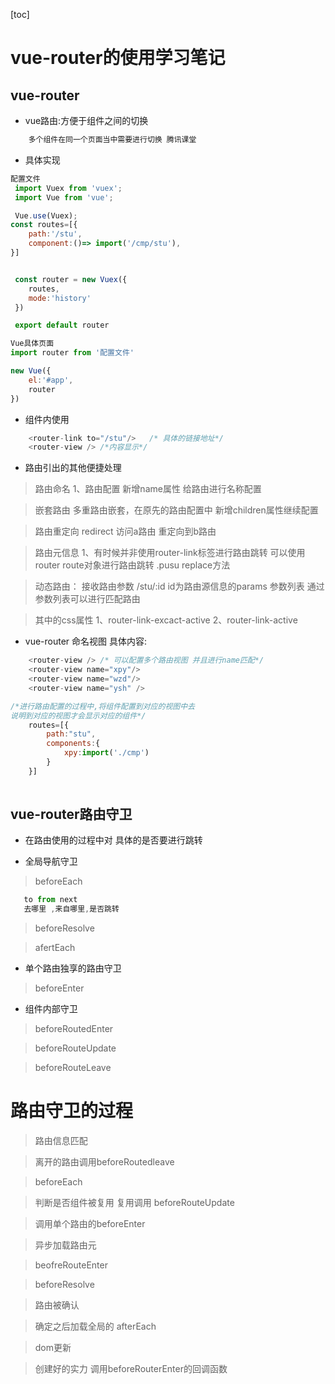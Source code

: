 [toc]
# vue-router的使用学习笔记

## vue-router
- vue路由:方便于组件之间的切换
```js
    多个组件在同一个页面当中需要进行切换 腾讯课堂
```
- 具体实现
```js 
配置文件
 import Vuex from 'vuex';
 import Vue from 'vue';

 Vue.use(Vuex);
const routes=[{
    path:'/stu',
    component:()=> import('/cmp/stu'),
}]


 const router = new Vuex({
    routes,
    mode:'history'
 })

 export default router

Vue具体页面
import router from '配置文件'

new Vue({
    el:'#app',
    router
})

```
- 组件内使用
```js
    <router-link to="/stu"/>   /* 具体的链接地址*/
    <router-view /> /*内容显示*/
```
- 路由引出的其他便捷处理 
 >路由命名
    1、路由配置 新增name属性 给路由进行名称配置

 >嵌套路由
    多重路由嵌套，在原先的路由配置中 新增children属性继续配置

 >路由重定向
    redirect  访问a路由 重定向到b路由
 
 >路由元信息
    1、有时候并非使用router-link标签进行路由跳转
    可以使用 router route对象进行路由跳转 .pusu replace方法

 >动态路由：
    接收路由参数  /stu/:id id为路由源信息的params 参数列表 通过参数列表可以进行匹配路由

 >其中的css属性
    1、router-link-excact-active
    2、router-link-active

- vue-router 命名视图
  具体内容:
```js
    <router-view /> /* 可以配置多个路由视图 并且进行name匹配*/
    <router-view name="xpy"/>
    <router-view name="wzd"/>
    <router-view name="ysh" />

/*进行路由配置的过程中,将组件配置到对应的视图中去
说明到对应的视图才会显示对应的组件*/
    routes=[{
        path:"stu",
        components:{
            xpy:import('./cmp')
        }
    }]
 
```

## vue-router路由守卫  

- 在路由使用的过程中对 具体的是否要进行跳转
 
- 全局导航守卫
 > beforeEach

 ```js
    to from next 
    去哪里 ,来自哪里,是否跳转
 ```
 > beforeResolve

 > afertEach
 
- 单个路由独享的路由守卫

> beforeEnter

- 组件内部守卫
> beforeRoutedEnter

> beforeRouteUpdate

> beforeRouteLeave


# 路由守卫的过程
 > 路由信息匹配

 > 离开的路由调用beforeRoutedleave

 > beforeEach

 > 判断是否组件被复用 复用调用 beforeRouteUpdate

 > 调用单个路由的beforeEnter

 > 异步加载路由元
 
 > beofreRouteEnter

 > beforeResolve
 
 > 路由被确认

 > 确定之后加载全局的 afterEach

 > dom更新

 > 创建好的实力 调用beforeRouterEnter的回调函数
 

 
